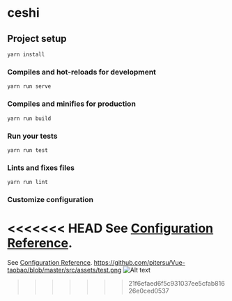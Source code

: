 # ceshi

## Project setup
```
yarn install
```

### Compiles and hot-reloads for development
```
yarn run serve
```

### Compiles and minifies for production
```
yarn run build
```

### Run your tests
```
yarn run test
```

### Lints and fixes files
```
yarn run lint
```

### Customize configuration
<<<<<<< HEAD
See [Configuration Reference](https://raw.githubusercontent.com/pitersu/Vue-taobao/master/src/assets/test.png).
=======
See [Configuration Reference](https://cli.vuejs.org/config/).
https://github.com/pitersu/Vue-taobao/blob/master/src/assets/test.png
![Alt text](/pitersu/Vue-taobao/blob/master/src/assets/test.png?raw=true)
>>>>>>> 21f6efaed6f5c931037ee5cfab81626e0ced0537
